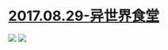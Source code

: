 # [2017.08.29-异世界食堂](https://bangumi.bilibili.com/anime/6310)
![](https://bilicoverimg.github.io/2017/2017.08.29-异世界食堂.jpg)
![](https://bilicover2017.github.io/2017.08.29.jpg)